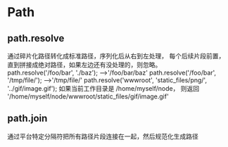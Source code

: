 # Path

## path.resolve

通过碎片化路径转化成标准路径，序列化后从右到左处理，
每个后续片段前置，直到拼接成绝对路径，如果左边还有没处理的，则忽略。
path.resolve('/foo/bar', './baz');  -->'/foo/bar/baz'
path.resolve('/foo/bar', '/tmp/file/'); -->'/tmp/file/'
path.resolve('wwwroot', 'static_files/png/', '../gif/image.gif');
如果当前工作目录是 /home/myself/node，
则返回 '/home/myself/node/wwwroot/static_files/gif/image.gif'

## path.join

通过平台特定分隔符把所有路径片段连接在一起，然后规范化生成路径
